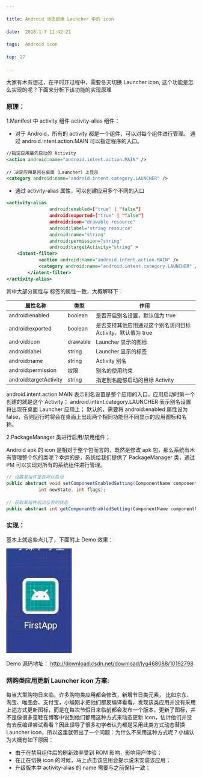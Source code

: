 ```yaml
---

title: Android 动态更换 Launcher 中的 icon

date:  2018-1-7 11:42:21

tags:  Android icon

top: 27

---
```


大家有木有想过，在平时开过程中，需要冬天切换 Launcher icon, 这个功能是怎么实现的呢？下面来分析下该功能的实现原理

### 原理：
1.Manifest 中 activity 组件 activity-alias 组件：

* 对于 Android，所有的 activity 都是一个组件，可以对每个组件进行管理。 
通过 android.intent.action.MAIN 可以指定程序的入口。

```xml
//指定应用最先启动的 Activity
<action android:name="android.intent.action.MAIN" />

// 决定应用是否在桌面（Launcher）上显示
<category android:name="android.intent.category.LAUNCHER" />
```

* 通过 activity-alias 属性，可以创建应用多个不同的入口

```xml
<activity-alias 
                android:enabled=["true" | "false"]
                android:exported=["true" | "false"]
                android:icon="drawable resource"
                android:label="string resource"
                android:name="string"
                android:permission="string"
                android:targetActivity="string" >
    <intent-filter>
            <action android:name="android.intent.action.MAIN" />
            <category android:name="android.intent.category.LAUNCHER" />
        </intent-filter>
</activity-alias>
```
其中大部分属性与 <Activity> 标签的属性一致，大概解释下：

|属性名称|类型|作用|
|---|---|---|
|android:enabled|boolean |是否开启别名设置，默认值为 true|
|android:exported|boolean|是否支持其他应用通过这个别名访问目标 Activity，默认值为 true|
|android:icon|drawable|Launcher 显示的图标|
|android:label|string|Launcher 显示的标签|
|android:name|string|Activity 别名|
|android:permission|权限|别名的使用约束|
|android:targetActivity|string|指定别名能够启动的目标 Activity|

android.intent.action.MAIN 表示别名设置是整个应用的入口，应用启动时第一个创建的就是这个 Activity；
android.intent.category.LAUNCHER 表示别名设置将出现在桌面 Launcher 应用上；
默认的，需要将 android:enabled 属性设为 false，否则运行时将会在桌面上出现两个相同功能但不同显示的应用图标和名称。

2.PackageManager 类进行启用/禁用组件；

Android apk 的 icon 是相对于整个包而言的，既然是修改 apk 包，那么系统有木有管理整个包的类呢？幸运的是，系统给我们提供了 PackageManager 类，通过 PM 可以实现对所有的系统组件进行管理。

```java
// 设置某组件是否可以启动
public abstract void setComponentEnabledSetting(ComponentName componentName,
            int newState, int flags);

// 获取某组件启动与否的状态      
public abstract int getComponentEnabledSetting(ComponentName componentName);
```

### 实现：
基本上就这些点儿了，下面附上 Demo 效果：

![](https://github.com/SivanLiu/sivanliu.github.io/blob/hexo_src/source/_posts/changeIcon.gif?raw=true)


Demo 源码地址：
<http://download.csdn.net/download/lyg468088/10192798>

### 网购类应用更新 Launcher icon 方案:
每当大型购物日来临，许多购物类应用都会修改，新增节日类元素， 比如京东、淘宝、唯品会、支付宝，小编刚才把他们都反编译看看，发现该类应用并没有采用上述方式更新图标，而是在每次节假日来临前都会发布一个版本，更新了图标，并不是像很多童鞋在博客中说到他们都用这种方式来动态更新 icon，估计他们并没有去反编译尝试看看？因此误导了很多初学者认为都是采用此类方式动态替换 Launcher icon，所以这里就带出了一个问题：为什么不采用这种方式呢？小编认为大概有如下原因：

* 由于在禁用组件后的刷新效率受到 ROM 影响，影响用户体验；
* 在正在切换 icon 的时候，马上点击该应用会提示说未安装该应用；
* 升级版本中 activity-alias 的 name 需要与之前保持一致；



